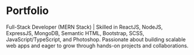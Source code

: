 # Portfolio
Full-Stack Developer (MERN Stack) | Skilled in ReactJS, NodeJS, ExpressJS, MongoDB, Semantic HTML, Bootstrap, SCSS, JavaScript/TypeScript, and Photoshop. Passionate about building scalable web apps and eager to grow through hands-on projects and collaborations.
